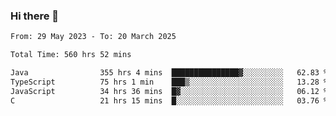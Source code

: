 ### Hi there 👋

<!--START_SECTION:waka-->

```txt
From: 29 May 2023 - To: 20 March 2025

Total Time: 560 hrs 52 mins

Java                355 hrs 4 mins  ███████████████▓░░░░░░░░░   62.83 %
TypeScript          75 hrs 1 min    ███▒░░░░░░░░░░░░░░░░░░░░░   13.28 %
JavaScript          34 hrs 36 mins  █▓░░░░░░░░░░░░░░░░░░░░░░░   06.12 %
C                   21 hrs 15 mins  █░░░░░░░░░░░░░░░░░░░░░░░░   03.76 %
```

<!--END_SECTION:waka-->
<!--
**the-beef-calculator/the-beef-calculator** is a ✨ _special_ ✨ repository because its `README.md` (this file) appears on your GitHub profile.

Here are some ideas to get you started:

- 🔭 I’m currently working on ...
- 🌱 I’m currently learning ...
- 👯 I’m looking to collaborate on ...
- 🤔 I’m looking for help with ...
- 💬 Ask me about ...
- 📫 How to reach me: ...
- 😄 Pronouns: ...
- ⚡ Fun fact: ...
-->
